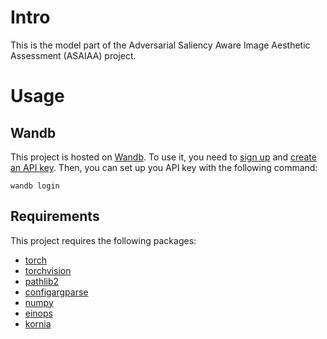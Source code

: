 # Intro
This is the model part of the Adversarial Saliency Aware Image Aesthetic Assessment (ASAIAA) project.
# Usage
## Wandb
This project is hosted on [Wandb](https://wandb.ai/542proj). To use it, you need to [sign up](https://wandb.ai/signup) and [create an API key](https://wandb.ai/settings/api).
Then, you can set up you API key with the following command:
```
wandb login
```
## Requirements
This project requires the following packages:
- [torch](https://pytorch.org/)
- [torchvision](https://pytorch.org/docs/stable/torchvision/)
- [pathlib2](https://pypi.org/project/pathlib2/)
- [configargparse](https://pypi.org/project/configargparse/)
- [numpy](https://pypi.org/project/numpy/)
- [einops](https://pypi.org/project/einops/)
- [kornia](https://pypi.org/project/kornia/)
